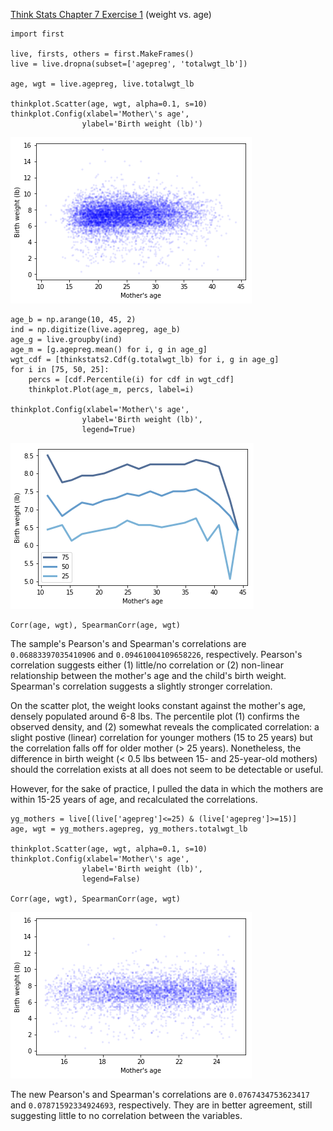 [Think Stats Chapter 7 Exercise 1](http://greenteapress.com/thinkstats2/html/thinkstats2008.html#toc70) (weight vs. age)

```
import first

live, firsts, others = first.MakeFrames()
live = live.dropna(subset=['agepreg', 'totalwgt_lb'])

age, wgt = live.agepreg, live.totalwgt_lb

thinkplot.Scatter(age, wgt, alpha=0.1, s=10)
thinkplot.Config(xlabel='Mother\'s age',
                ylabel='Birth weight (lb)')
```

![alt text](https://github.com/LKchemposer/dsp/blob/master/img/Weight_vs_age_scatter.png)

```
age_b = np.arange(10, 45, 2)
ind = np.digitize(live.agepreg, age_b)
age_g = live.groupby(ind)
age_m = [g.agepreg.mean() for i, g in age_g]
wgt_cdf = [thinkstats2.Cdf(g.totalwgt_lb) for i, g in age_g]
for i in [75, 50, 25]:
    percs = [cdf.Percentile(i) for cdf in wgt_cdf]
    thinkplot.Plot(age_m, percs, label=i)

thinkplot.Config(xlabel='Mother\'s age',
                ylabel='Birth weight (lb)',
                legend=True)
```

![alt text](https://github.com/LKchemposer/dsp/blob/master/img/Weight_vs_age_percentiles.png)

```
Corr(age, wgt), SpearmanCorr(age, wgt)
```

The sample's Pearson's and Spearman's correlations are `0.06883397035410906` and `0.09461004109658226`, respectively. Pearson's correlation suggests either (1) little/no correlation or (2) non-linear relationship between the mother's age and the child's birth weight. Spearman's correlation suggests a slightly stronger correlation.

On the scatter plot, the weight looks constant against the mother's age, densely populated around 6-8 lbs. The percentile plot (1) confirms the observed density, and (2) somewhat reveals the complicated correlation: a slight postive (linear) correlation for younger mothers (15 to 25 years) but the correlation falls off for older mother (> 25 years). Nonetheless, the difference in birth weight (< 0.5 lbs between 15- and 25-year-old mothers) should the correlation exists at all does not seem to be detectable or useful.

However, for the sake of practice, I pulled the data in which the mothers are within 15-25 years of age, and recalculated the correlations.

```
yg_mothers = live[(live['agepreg']<=25) & (live['agepreg']>=15)]
age, wgt = yg_mothers.agepreg, yg_mothers.totalwgt_lb

thinkplot.Scatter(age, wgt, alpha=0.1, s=10)
thinkplot.Config(xlabel='Mother\'s age',
                ylabel='Birth weight (lb)',
                legend=False)

Corr(age, wgt), SpearmanCorr(age, wgt)
```

![alt text](https://github.com/LKchemposer/dsp/blob/master/img/Weight_vs_age_scatter_youngmoms.png)

The new Pearson's and Spearman's correlations are `0.0767434753623417` and `0.07871592334924693`, respectively. They are in better agreement, still suggesting little to no correlation between the variables.
